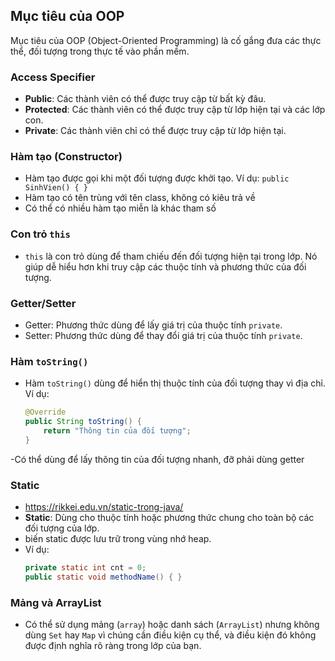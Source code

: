 ## Mục tiêu của OOP

Mục tiêu của OOP (Object-Oriented Programming) là cố gắng đưa các thực thể, đối tượng trong thực tế vào phần mềm.

### Access Specifier

- **Public**: Các thành viên có thể được truy cập từ bất kỳ đâu.
- **Protected**: Các thành viên có thể được truy cập từ lớp hiện tại và các lớp con.
- **Private**: Các thành viên chỉ có thể được truy cập từ lớp hiện tại.

### Hàm tạo (Constructor)

- Hàm tạo được gọi khi một đối tượng được khởi tạo. Ví dụ: `public SinhVien() { }`
- Hàm tạo có tên trùng với tên class, không có kiêu trả về
- Có thể có nhiều hàm tạo miễn là khác tham số

### Con trỏ `this`

- `this` là con trỏ dùng để tham chiếu đến đối tượng hiện tại trong lớp. Nó giúp dễ hiểu hơn khi truy cập các thuộc tính
  và phương thức của đối tượng.

### Getter/Setter

- Getter: Phương thức dùng để lấy giá trị của thuộc tính `private`.
- Setter: Phương thức dùng để thay đổi giá trị của thuộc tính `private`.

### Hàm `toString()`

- Hàm `toString()` dùng để hiển thị thuộc tính của đối tượng thay vì địa chỉ. Ví dụ:
  ```java
  @Override
  public String toString() {
      return "Thông tin của đối tượng";
  }

-Có thể dùng để lấy thông tin của đối tượng nhanh, đỡ phải dùng getter

### Static

- https://rikkei.edu.vn/static-trong-java/
- **Static**: Dùng cho thuộc tính hoặc phương thức chung cho toàn bộ các đối tượng của lớp.
- biến static được lưu trữ trong vùng nhớ heap.
- Ví dụ:
  ```java
  private static int cnt = 0;
  public static void methodName() { }

### Mảng và ArrayList

- Có thể sử dụng mảng (`array`) hoặc danh sách (`ArrayList`) nhưng không dùng `Set` hay `Map` vì chúng cần điều kiện cụ
  thể, và điều kiện đó không được định nghĩa rõ ràng trong lớp của bạn.
